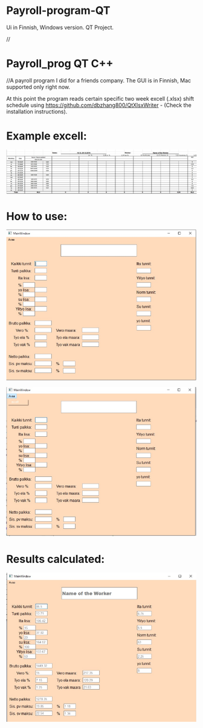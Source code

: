 # Payroll-program-QT
Ui in Finnish, Windows version. QT Project.

//
# Payroll_prog QT C++

//A payroll program I did for a friends company. The GUI is in Finnish, Mac supported only right now.

At this point the program reads certain specific two week excell (.xlsx) shift schedule using https://github.com/dbzhang800/QtXlsxWriter - (Check the installation instructions). 


# Example excell:
![image:](https://github.com/Makenfile86/Payroll-program-QT/blob/main/example_excell.jpg?raw=true)

# How to use:

![image:](https://github.com/Makenfile86/Payroll-program-QT/blob/main/payroll1.jpg?raw=true)

![image:](https://github.com/Makenfile86/Payroll-program-QT/blob/main/payroll3.jpg?raw=true)

# Results calculated: 

![image:](https://github.com/Makenfile86/Payroll-program-QT/blob/main/payroll2.jpg?raw=true)
